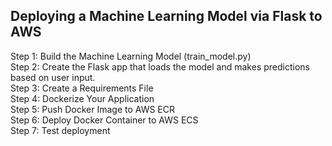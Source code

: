 ## Deploying a Machine Learning Model via Flask to AWS

<p>Step 1: Build the Machine Learning Model (train_model.py)
<br>Step 2:  Create the Flask app that loads the model and makes predictions based on user input.
<br>Step 3: Create a Requirements File
<br>Step 4: Dockerize Your Application
<br>Step 5: Push Docker Image to AWS ECR
<br>Step 6: Deploy Docker Container to AWS ECS
<br>Step 7: Test deployment
